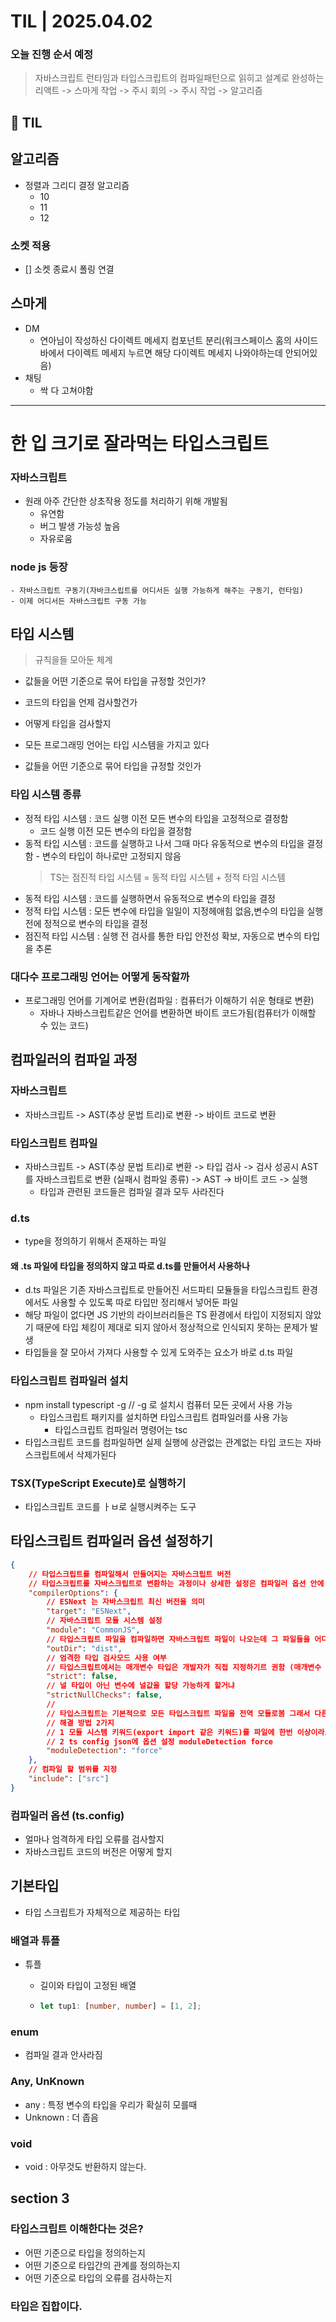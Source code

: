 # TIL | 2025.04.02

### 오늘 진행 순서 예정

> 자바스크립트 런타임과 타입스크립트의 컴파일패턴으로 읽히고 설계로 완성하는 리액트 -> 스마게 작업 -> 주시 회의 -> 주시 작업 -> 알고리즘

## 📌 TIL

## 알고리즘

-   정렬과 그리디 결정 알고리즘
    -   10
    -   11
    -   12

### 소켓 적용

-   [] 소켓 종료시 폴링 연결

## 스마게

-   DM
    -   연아님이 작성하신 다이렉트 메세지 컴포넌트 분리(워크스페이스 홈의 사이드바에서 다이렉트 메세지 누르면 해당 다이렉트 메세지 나와야하는데 안되어있음)
-   채팅
    -   싹 다 고쳐야함

---

# 한 입 크기로 잘라먹는 타입스크립트

### 자바스크립트

-   원래 아주 간단한 상초작용 정도를 처리하기 위해 개발됨
    -   유연함
    -   버그 발생 가능성 높음
    -   자유로움

### node js 등장

    - 자바스크립트 구동기(자바크스립트를 어디서든 실행 가능하게 해주는 구동기, 런타임)
    - 이제 어디서든 자바스크립트 구동 가능

## 타입 시스템

> 규칙을들 모아둔 체계

-   값들을 어떤 기준으로 묶어 타입을 규정할 것인가?
-   코드의 타입을 언제 검사할건가
-   어떻게 타입을 검사할지

-   모든 프로그래밍 언어는 타입 시스템을 가지고 있다
-   값들을 어떤 기준으로 묶어 타입을 규정할 것인가

### 타입 시스템 종류

-   정적 타입 시스템 : 코드 실행 이전 모든 변수의 타입을 고정적으로 결정함
    -   코드 실행 이전 모든 변수의 타입을 결정함
-   동적 타입 시스템 : 코드를 실행하고 나서 그때 마다 유동적으로 변수의 타입을 결정함 - 변수의 타입이 하나로만 고정되지 않음
    > TS는 점진적 타입 시스템 = 동적 타입 시스템 + 정적 타임 시스템
-   동적 타입 시스템 : 코드를 실행하면서 유동적으로 변수의 타입을 결정
-   정적 타입 시스템 : 모든 변수에 타입을 일일이 지정헤애힘 없음,변수의 타입을 실행 전에 정적으로 변수의 타입을 결정
-   점진적 타입 시스템 : 실행 전 검사를 통한 타입 안전성 확보, 자동으로 변수의 타입을 추론

### 대다수 프로그래밍 언어는 어떻게 동작할까

-   프로그래밍 언어를 기계어로 변환(컴파일 : 컴퓨터가 이해하기 쉬운 형태로 변환)
    -   자바나 자바스크립트같은 언어를 변환하면 바이트 코드가됨(컴퓨터가 이해할 수 있는 코드)

## 컴파일러의 컴파일 과정

### 자바스크립트

-   자바스크립트 -> AST(추상 문법 트리)로 변환 -> 바이트 코드로 변환

### 타입스크립트 컴파일

-   자바스크립트 -> AST(추상 문법 트리)로 변환 -> 타입 검사 -> 검사 성공시 AST를 자바스크립트로 변환 (실패시 컴파일 종류) -> AST -> 바이트 코드 -> 실행
    -   타입과 관련된 코드들은 컴파일 결과 모두 사라진다

### d.ts

-   type을 정의하기 위해서 존재하는 파일

#### 왜 .ts 파일에 타입을 정의하지 않고 따로 d.ts를 만들어서 사용하나

-   d.ts 파일은 기존 자바스크립트로 만들어진 서드파티 모듈들을 타입스크립트 환경에서도 사용할 수 있도록 따로 타입만 정리해서 넣어둔 파일
-   해당 파일이 없다면 JS 기반의 라이브러리들은 TS 환경에서 타입이 지정되지 않았기 때문에 타입 체킹이 제대로 되지 않아서 정상적으로 인식되지 못하는 문제가 발생
-   타입들을 잘 모아서 가져다 사용할 수 있게 도와주는 요소가 바로 d.ts 파일

### 타입스크립트 컴파일러 설치

-   npm install typescript -g // -g 로 설치시 컴퓨터 모든 곳에서 사용 가능
    -   타입스크립트 패키지를 설치하면 타입스크립트 컴파일러를 사용 가능
        -   타입스크립트 컴파일러 명령어는 tsc
-   타입스크립트 코드를 컴파일하면 실제 실행에 상관없는 관계없는 타입 코드는 자바스크립트에서 삭제가된다

### TSX(TypeScript Execute)로 실행하기

-   타입스크립트 코드를 ㅏㅂ로 실행시켜주는 도구

## 타입스크립트 컴파일러 옵션 설정하기

```json
{
    // 타입스크립트를 컴파일해서 만들어지는 자바스크립트 버전
    // 타입스크립트를 자바스크립트로 변환하는 과정이나 상세한 설정은 컴파일러 옵션 안에 설정
    "compilerOptions": {
        // ESNext 는 자바스크립트 최신 버전을 의미
        "target": "ESNext",
        // 자바스크립트 모듈 시스템 설정
        "module": "CommonJS",
        // 타입스크립트 파일을 컴파일하면 자바스크립트 파일이 나오는데 그 파일들을 어디에 저장할지 컴파일한 경로 옆에 생기는데 outDir 로 어디에 저장되면 좋을지 설정
        "outDir": "dist",
        // 엄격한 타입 검사모드 사용 여부
        // 타입스크립트에서는 매개변수 타입은 개발자가 직접 지정하기르 권함 (매개변수 타입은 타입스크립트가 추론할 수가 없음 뭘 넣을지 알고)
        "strict": false,
        // 널 타입이 아닌 변수에 널값을 할당 가능하게 할거냐
        "strictNullChecks": false,
        //
        // 타입스크립트는 기본적으로 모든 타입스크립트 파일을 전역 모듈로봄 그래서 다른 파일에 같은 변수명이 있으면 중복 변수명 오류뜸
        // 해결 방법 2가지
        // 1 모듈 시스템 키워드(export import 같은 키워드)를 파일에 한번 이상이라도 작성하면 격리된 모듈로 봄
        // 2 ts config json에 옵션 설정 moduleDetection force
        "moduleDetection": "force"
    },
    // 컴파일 할 범위를 지정
    "include": ["src"]
}
```

### 컴파일러 옵션 (ts.config)

-   얼마나 엄격하게 타입 오류를 검사할지
-   자바스크립트 코드의 버전은 어떻게 할지

## 기본타입

-   타입 스크립트가 자체적으로 제공하는 타입

### 배열과 튜플

-   튜플

    -   길이와 타입이 고정된 배열
    -   ```ts
        let tup1: [number, number] = [1, 2];
        ```

### enum

-   컴파일 결과 안사라짐

### Any, UnKnown

-   any : 특정 변수의 타입을 우리가 확실히 모를때
-   Unknown : 더 좁음

### void

-   void : 아무것도 반환하지 않는다.

## section 3

### 타입스크립트 이해한다는 것은?

-   어떤 기준으로 타입을 정의하는지
-   어떤 기준으로 타입간의 관계를 정의하는지
-   어떤 기준으로 타입의 오류를 검사하는지

### 타입은 집합이다.
